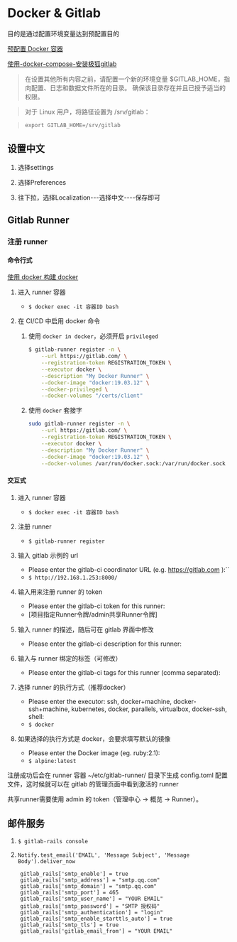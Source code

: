 # Docker & Gitlab

目的是通过配置环境变量达到预配置目的

[预配置 Docker 容器](https://docs.gitlab.cn/jh/install/docker.html#%E9%A2%84%E9%85%8D%E7%BD%AE-docker-%E5%AE%B9%E5%99%A8)

[使用-docker-compose-安装极狐gitlab](https://docs.gitlab.cn/jh/install/docker.html#%E4%BD%BF%E7%94%A8-docker-compose-%E5%AE%89%E8%A3%85%E6%9E%81%E7%8B%90gitlab)

> 在设置其他所有内容之前，请配置一个新的环境变量 $GITLAB_HOME，指向配置、日志和数据文件所在的目录。 确保该目录存在并且已授予适当的权限。

> 对于 Linux 用户，将路径设置为 /srv/gitlab：

> `export GITLAB_HOME=/srv/gitlab`

## 设置中文

1. 选择settings

2. 选择Preferences

3. 往下拉，选择Localization---选择中文----保存即可

## Gitlab Runner

### 注册 runner

#### 命令行式
[使用 docker 构建 docker](https://docs.gitlab.cn/jh/ci/docker/using_docker_build.html)

1. 进入 runner 容器
    - `$ docker exec -it 容器ID bash`

2. 在 CI/CD 中启用 docker 命令
    1. 使用 `docker in docker`，必须开启 `privileged`
        ```sh
        $ gitlab-runner register -n \
            --url https://gitlab.com/ \
            --registration-token REGISTRATION_TOKEN \
            --executor docker \
            --description "My Docker Runner" \
            --docker-image "docker:19.03.12" \
            --docker-privileged \
            --docker-volumes "/certs/client"
        ```
    2. 使用 `docker` 套接字
        ```sh
        sudo gitlab-runner register -n \
            --url https://gitlab.com/ \
            --registration-token REGISTRATION_TOKEN \
            --executor docker \
            --description "My Docker Runner" \
            --docker-image "docker:19.03.12" \
            --docker-volumes /var/run/docker.sock:/var/run/docker.sock
        ```
#### 交互式

1. 进入 runner 容器
    - `$ docker exec -it 容器ID bash`

1. 注册 runner
    - `$ gitlab-runner register`

1. 输入 gitlab 示例的 url
    - Please enter the gitlab-ci coordinator URL (e.g. https://gitlab.com ):``
    - `$ http://192.168.1.253:8000/`

1. 输入用来注册 runner 的 token
    - Please enter the gitlab-ci token for this runner:
    - [项目指定Runner令牌/admin共享Runner令牌]

1. 输入 runner 的描述，随后可在 gitlab 界面中修改
    - Please enter the gitlab-ci description for this runner:

1. 输入与 runner 绑定的标签（可修改）
    - Please enter the gitlab-ci tags for this runner (comma separated):

1. 选择 runner 的执行方式（推荐docker）
    - Please enter the executor: ssh, docker+machine, docker-ssh+machine, kubernetes, docker, parallels, virtualbox, docker-ssh, shell:
    - `$ docker`

1. 如果选择的执行方式是 docker，会要求填写默认的镜像
    - Please enter the Docker image (eg. ruby:2.1):
    - `$ alpine:latest`

注册成功后会在 runner 容器 ~/etc/gitlab-runner/ 目录下生成 config.toml 配置文件，这时候就可以在 gitlab 的管理页面中看到激活的 runner

共享runner需要使用 admin 的 token（管理中心 -> 概览 -> Runner）。

## 邮件服务

1. `$ gitlab-rails console`

2. `Notify.test_email('EMAIL', 'Message Subject', 'Message Body').deliver_now`

```
    gitlab_rails['smtp_enable'] = true
    gitlab_rails['smtp_address'] = "smtp.qq.com"
    gitlab_rails['smtp_domain'] = "smtp.qq.com"
    gitlab_rails['smtp_port'] = 465
    gitlab_rails['smtp_user_name'] = "YOUR EMAIL"
    gitlab_rails['smtp_password'] = "SMTP 授权码"
    gitlab_rails['smtp_authentication'] = "login"
    gitlab_rails['smtp_enable_starttls_auto'] = true
    gitlab_rails['smtp_tls'] = true
    gitlab_rails['gitlab_email_from'] = "YOUR EMAIL"
```
